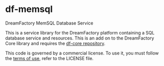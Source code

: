 # df-memsql
DreamFactory MemSQL Database Service

This is a service library for the DreamFactory platform containing a SQL database service and resources.
This is an add on to the DreamFactory Core library and requires the [df-core repository](http://github.com/dreamfactorysoftware/df-core).

This code is governed by a commercial license. To use it, you must follow the [terms of use](http://dreamfactory.com/termsofuse), refer to the LICENSE file.
